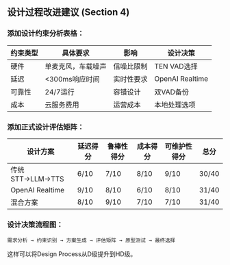 ## 设计过程改进建议 (Section 4)

### 添加设计约束分析表格：

| 约束类型 | 具体要求 | 影响 | 设计决策 |
|---------|---------|------|---------|
| 硬件 | 单麦克风，车载噪声 | 信噪比限制 | TEN VAD选择 |
| 延迟 | <300ms响应时间 | 实时性要求 | OpenAI Realtime |
| 可靠性 | 24/7运行 | 容错设计 | 双VAD备份 |
| 成本 | 云服务费用 | 运营成本 | 本地处理选项 |

### 添加正式设计评估矩阵：

| 设计方案 | 延迟得分 | 鲁棒性得分 | 成本得分 | 可维护性得分 | 总分 |
|---------|----------|------------|----------|-------------|------|
| 传统STT→LLM→TTS | 6/10 | 7/10 | 8/10 | 9/10 | 30/40 |
| OpenAI Realtime | 9/10 | 8/10 | 6/10 | 8/10 | 31/40 |
| 混合方案 | 8/10 | 9/10 | 7/10 | 7/10 | 31/40 |

### 设计决策流程图：
```
需求分析 → 约束识别 → 方案生成 → 评估矩阵 → 原型测试 → 最终选择
```

这样可以将Design Process从D级提升到HD级。